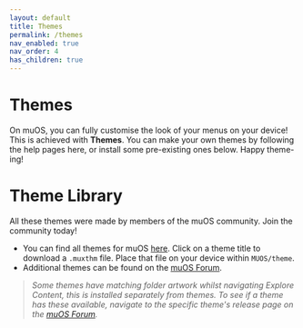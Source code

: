 ```yaml
---
layout: default
title: Themes
permalink: /themes
nav_enabled: true
nav_order: 4
has_children: true
---
```


# Themes
On muOS, you can fully customise the look of your menus on your device! This is achieved with **Themes**. 
You can make your own themes by following the help pages here, or install some pre-existing ones below. Happy theme-ing!

# Theme Library

All these themes were made by members of the muOS community. Join the community today!

- You can find all themes for muOS [here](https://theme.muos.dev/).  Click on a theme title to download a `.muxthm` file. Place that file on your device within `MUOS/theme`.
- Additional themes can be found on the [muOS Forum](https://community.muos.dev/).

> *Some themes have matching folder artwork whilst navigating Explore Content, this is installed separately from themes. To see if a theme has these available, navigate to the specific theme's release page on the [muOS Forum]([https://discord.gg/muos](https://community.muos.dev/)).*
